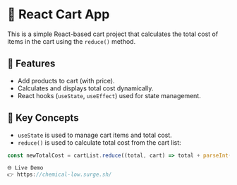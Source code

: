 # 🛒 React Cart App

This is a simple React-based cart project that calculates the total cost of items in the cart using the `reduce()` method.

## 🚀 Features

- Add products to cart (with price).
- Calculates and displays total cost dynamically.
- React hooks (`useState`, `useEffect`) used for state management.


## 🧠 Key Concepts

- `useState` is used to manage cart items and total cost.
- `reduce()` is used to calculate total cost from the cart list:
```js
const newTotalCost = cartList.reduce((total, cart) => total + parseInt(cart.price), 0);

🌐 Live Demo
👉 https://chemical-low.surge.sh/

